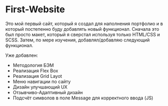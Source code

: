 # First-Website
Это мой первый сайт, который я создал для наполнения портфолио и в который постепенно буду добавлять новый функционал.
Сначала это был просто макет, который я сверстал используя только HTML/CSS и SCSS.
Затем, по мере изучения, добавлял/добавляю следующий функционал.

Уже добавлен:
  + Методология БЭМ
  + Реализация Flex Box
  + Реализация Grid Layot
  + Меню навигации по сайту
  + Дизайн улучшающий UX
  + Отзывчиво-Адаптивный дизайн
  + Подсчёт символов в поле Message для корректного ввода (JS)
  
